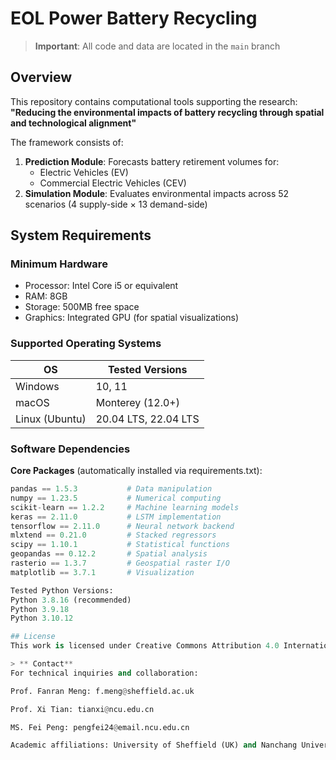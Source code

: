 # EOL Power Battery Recycling

> **Important**: All code and data are located in the `main` branch

## Overview
This repository contains computational tools supporting the research:  
**"Reducing the environmental impacts of battery recycling through spatial and technological alignment"**

The framework consists of:
1. **Prediction Module**: Forecasts battery retirement volumes for:
   - Electric Vehicles (EV)
   - Commercial Electric Vehicles (CEV)
2. **Simulation Module**: Evaluates environmental impacts across 52 scenarios (4 supply-side × 13 demand-side)

## System Requirements

### Minimum Hardware
- Processor: Intel Core i5 or equivalent
- RAM: 8GB
- Storage: 500MB free space
- Graphics: Integrated GPU (for spatial visualizations)

### Supported Operating Systems
| OS              | Tested Versions |
|-----------------|-----------------|
| Windows         | 10, 11          |
| macOS           | Monterey (12.0+) |
| Linux (Ubuntu)  | 20.04 LTS, 22.04 LTS |

### Software Dependencies
**Core Packages** (automatically installed via requirements.txt):
```python
pandas == 1.5.3           # Data manipulation
numpy == 1.23.5           # Numerical computing
scikit-learn == 1.2.2     # Machine learning models
keras == 2.11.0           # LSTM implementation
tensorflow == 2.11.0      # Neural network backend
mlxtend == 0.21.0         # Stacked regressors
scipy == 1.10.1           # Statistical functions
geopandas == 0.12.2       # Spatial analysis
rasterio == 1.3.7         # Geospatial raster I/O
matplotlib == 3.7.1       # Visualization

Tested Python Versions:
Python 3.8.16 (recommended)
Python 3.9.18
Python 3.10.12

## License
This work is licensed under Creative Commons Attribution 4.0 International (CC BY 4.0). When using this code, please cite the original publication.

> ** Contact**
For technical inquiries and collaboration:

Prof. Fanran Meng: f.meng@sheffield.ac.uk

Prof. Xi Tian: tianxi@ncu.edu.cn

MS. Fei Peng: pengfei24@email.ncu.edu.cn

Academic affiliations: University of Sheffield (UK) and Nanchang University (China)
